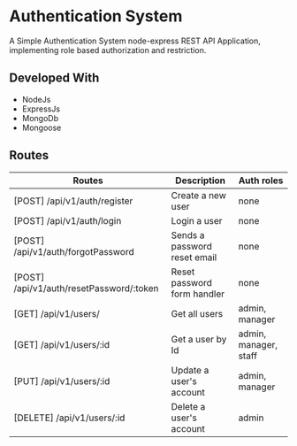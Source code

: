 # Authentication System

A Simple Authentication System node-express REST API Application, implementing role based authorization and restriction.

## Developed With

- NodeJs
- ExpressJs
- MongoDb
- Mongoose

## Routes

| Routes                                    | Description                  | Auth roles                  |
| ----------------------------------------- | ---------------------------- | --------------------------- |
| [POST] /api/v1/auth/register              | Create a new user            | none                        |
| [POST] /api/v1/auth/login                 | Login a user                 | none                        |
| [POST] /api/v1/auth/forgotPassword        | Sends a password reset email | none                        |
| [POST] /api/v1/auth/resetPassword/:token  | Reset password form handler  | none                        |
| [GET] /api/v1/users/                      | Get all users                | admin, manager              |
| [GET] /api/v1/users/:id                   | Get a user by Id             | admin, manager, staff       |
| [PUT] /api/v1/users/:id                   | Update a user's account      | admin, manager              |
| [DELETE] /api/v1/users/:id                | Delete a user's account      | admin                       |
